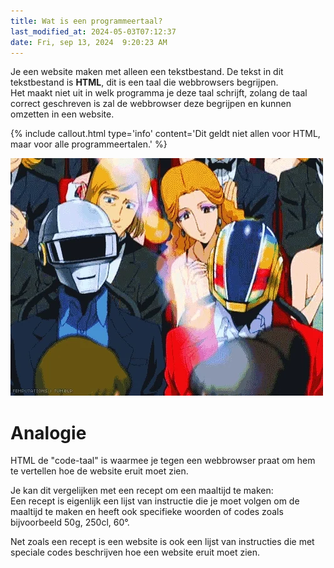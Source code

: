```yaml
---
title: Wat is een programmeertaal?
last_modified_at: 2024-05-03T07:12:37
date: Fri, sep 13, 2024  9:20:23 AM
---
```


Je een website maken met alleen een tekstbestand. De tekst in dit tekstbestand is **HTML**, dit is een taal die webbrowsers begrijpen.  
Het maakt niet uit in welk programma je deze taal schrijft, zolang de taal correct geschreven is zal de webbrowser deze begrijpen en kunnen omzetten in een website.

{% include callout.html type='info' content='Dit geldt niet allen voor HTML, maar voor alle programmeertalen.' %}

![CrossFTP Logo](images/daftpunk.webp)

# Analogie

HTML de "code-taal" is waarmee je tegen een webbrowser praat om hem te vertellen hoe de website eruit moet zien.

Je kan dit vergelijken met een recept om een maaltijd te maken:  
Een recept is eigenlijk een lijst van instructie die je moet volgen om de maaltijd te maken en heeft ook specifieke woorden of codes zoals bijvoorbeeld 50g, 250cl, 60°.

Net zoals een recept is een website is ook een lijst van instructies die met speciale codes beschrijven hoe een website eruit moet zien.
